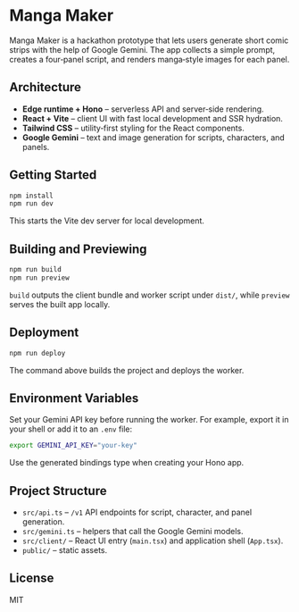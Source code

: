# Manga Maker

Manga Maker is a hackathon prototype that lets users generate short comic strips with the help of Google Gemini.  The app collects a simple prompt, creates a four‑panel script, and renders manga‑style images for each panel.

## Architecture
- **Edge runtime + Hono** – serverless API and server‑side rendering.
- **React + Vite** – client UI with fast local development and SSR hydration.
- **Tailwind CSS** – utility‑first styling for the React components.
- **Google Gemini** – text and image generation for scripts, characters, and panels.

## Getting Started
```bash
npm install
npm run dev
```
This starts the Vite dev server for local development.

## Building and Previewing
```bash
npm run build
npm run preview
```
`build` outputs the client bundle and worker script under `dist/`, while `preview` serves the built app locally.

## Deployment
```bash
npm run deploy
```
The command above builds the project and deploys the worker.

## Environment Variables
Set your Gemini API key before running the worker. For example, export it in your shell or add it to an `.env` file:
```bash
export GEMINI_API_KEY="your-key"
```

Use the generated bindings type when creating your Hono app.

## Project Structure
- `src/api.ts` – `/v1` API endpoints for script, character, and panel generation.
- `src/gemini.ts` – helpers that call the Google Gemini models.
- `src/client/` – React UI entry (`main.tsx`) and application shell (`App.tsx`).
- `public/` – static assets.

## License
MIT
